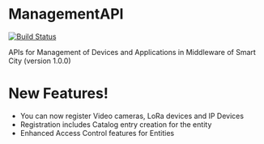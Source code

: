 # ManagementAPI
[![Build Status](https://travis-ci.org/rbccps-iisc/ManagementAPI.svg?branch=master)](https://travis-ci.org/rbccps-iisc/ManagementAPI)

APIs for Management of Devices and Applications in Middleware of Smart City (version 1.0.0)

# New Features!

  - You can now register Video cameras, LoRa devices and IP Devices
  - Registration includes Catalog entry creation for the entity
  - Enhanced Access Control features for Entities






